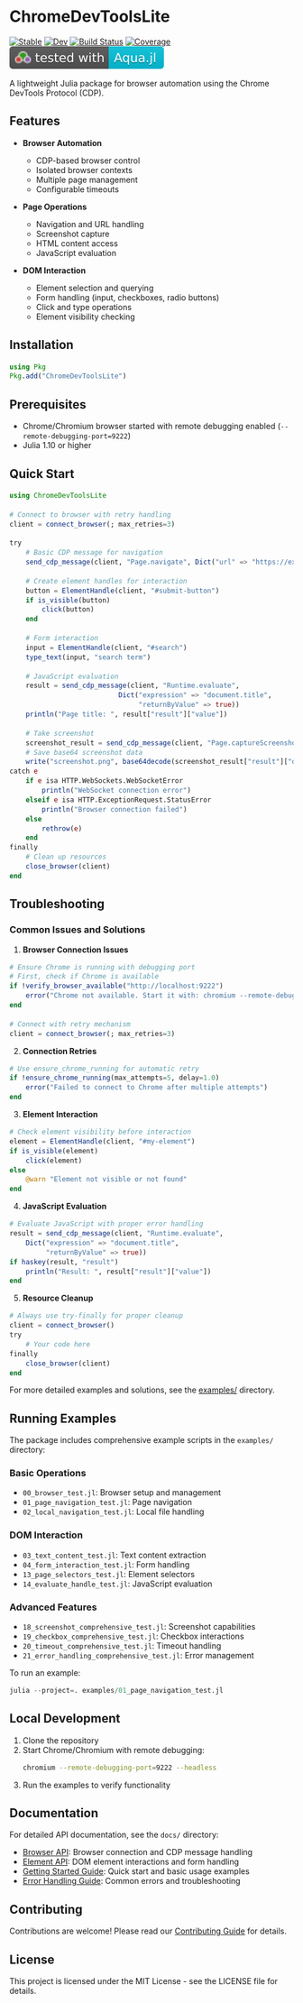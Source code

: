 # ChromeDevToolsLite 
[![Stable](https://img.shields.io/badge/docs-stable-blue.svg)](https://svilupp.github.io/ChromeDevToolsLite.jl/stable/) 
[![Dev](https://img.shields.io/badge/docs-dev-blue.svg)](https://svilupp.github.io/ChromeDevToolsLite.jl/dev/)
[![Build Status](https://github.com/svilupp/ChromeDevToolsLite.jl/actions/workflows/CI.yml/badge.svg?branch=main)](https://github.com/svilupp/ChromeDevToolsLite.jl/actions/workflows/CI.yml?query=branch%3Amain) 
[![Coverage](https://codecov.io/gh/svilupp/ChromeDevToolsLite.jl/branch/main/graph/badge.svg)](https://codecov.io/gh/svilupp/ChromeDevToolsLite.jl) 
[![Aqua](https://raw.githubusercontent.com/JuliaTesting/Aqua.jl/master/badge.svg)](https://github.com/JuliaTesting/Aqua.jl)

A lightweight Julia package for browser automation using the Chrome DevTools Protocol (CDP).

## Features

- **Browser Automation**
  - CDP-based browser control
  - Isolated browser contexts
  - Multiple page management
  - Configurable timeouts

- **Page Operations**
  - Navigation and URL handling
  - Screenshot capture
  - HTML content access
  - JavaScript evaluation

- **DOM Interaction**
  - Element selection and querying
  - Form handling (input, checkboxes, radio buttons)
  - Click and type operations
  - Element visibility checking

## Installation

```julia
using Pkg
Pkg.add("ChromeDevToolsLite")
```

## Prerequisites

- Chrome/Chromium browser started with remote debugging enabled (`--remote-debugging-port=9222`)
- Julia 1.10 or higher

## Quick Start

```julia
using ChromeDevToolsLite

# Connect to browser with retry handling
client = connect_browser(; max_retries=3)

try
    # Basic CDP message for navigation
    send_cdp_message(client, "Page.navigate", Dict("url" => "https://example.com"))

    # Create element handles for interaction
    button = ElementHandle(client, "#submit-button")
    if is_visible(button)
        click(button)
    end

    # Form interaction
    input = ElementHandle(client, "#search")
    type_text(input, "search term")

    # JavaScript evaluation
    result = send_cdp_message(client, "Runtime.evaluate",
                           Dict("expression" => "document.title",
                                "returnByValue" => true))
    println("Page title: ", result["result"]["value"])

    # Take screenshot
    screenshot_result = send_cdp_message(client, "Page.captureScreenshot")
    # Save base64 screenshot data
    write("screenshot.png", base64decode(screenshot_result["result"]["data"]))
catch e
    if e isa HTTP.WebSockets.WebSocketError
        println("WebSocket connection error")
    elseif e isa HTTP.ExceptionRequest.StatusError
        println("Browser connection failed")
    else
        rethrow(e)
    end
finally
    # Clean up resources
    close_browser(client)
end
```

## Troubleshooting

### Common Issues and Solutions

1. **Browser Connection Issues**
```julia
# Ensure Chrome is running with debugging port
# First, check if Chrome is available
if !verify_browser_available("http://localhost:9222")
    error("Chrome not available. Start it with: chromium --remote-debugging-port=9222")
end

# Connect with retry mechanism
client = connect_browser(; max_retries=3)
```

2. **Connection Retries**
```julia
# Use ensure_chrome_running for automatic retry
if !ensure_chrome_running(max_attempts=5, delay=1.0)
    error("Failed to connect to Chrome after multiple attempts")
end
```

3. **Element Interaction**
```julia
# Check element visibility before interaction
element = ElementHandle(client, "#my-element")
if is_visible(element)
    click(element)
else
    @warn "Element not visible or not found"
end
```

4. **JavaScript Evaluation**
```julia
# Evaluate JavaScript with proper error handling
result = send_cdp_message(client, "Runtime.evaluate",
    Dict("expression" => "document.title",
         "returnByValue" => true))
if haskey(result, "result")
    println("Result: ", result["result"]["value"])
end
```

5. **Resource Cleanup**
```julia
# Always use try-finally for proper cleanup
client = connect_browser()
try
    # Your code here
finally
    close_browser(client)
end
```

For more detailed examples and solutions, see the [examples/](examples/) directory.

## Running Examples

The package includes comprehensive example scripts in the `examples/` directory:

### Basic Operations
- `00_browser_test.jl`: Browser setup and management
- `01_page_navigation_test.jl`: Page navigation
- `02_local_navigation_test.jl`: Local file handling

### DOM Interaction
- `03_text_content_test.jl`: Text content extraction
- `04_form_interaction_test.jl`: Form handling
- `13_page_selectors_test.jl`: Element selectors
- `14_evaluate_handle_test.jl`: JavaScript evaluation

### Advanced Features
- `18_screenshot_comprehensive_test.jl`: Screenshot capabilities
- `19_checkbox_comprehensive_test.jl`: Checkbox interactions
- `20_timeout_comprehensive_test.jl`: Timeout handling
- `21_error_handling_comprehensive_test.jl`: Error management

To run an example:

```julia
julia --project=. examples/01_page_navigation_test.jl
```

## Local Development

1. Clone the repository
2. Start Chrome/Chromium with remote debugging:
   ```bash
   chromium --remote-debugging-port=9222 --headless
   ```
3. Run the examples to verify functionality

## Documentation

For detailed API documentation, see the `docs/` directory:

- [Browser API](docs/src/api/browser.md): Browser connection and CDP message handling
- [Element API](docs/src/api/element.md): DOM element interactions and form handling
- [Getting Started Guide](docs/src/getting_started.md): Quick start and basic usage examples
- [Error Handling Guide](docs/src/error_handling.md): Common errors and troubleshooting

## Contributing

Contributions are welcome! Please read our [Contributing Guide](docs/src/contributing.md) for details.

## License

This project is licensed under the MIT License - see the LICENSE file for details.

